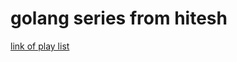 # golang series from hitesh 
[link of play list](https://www.youtube.com/playlist?list=PLRAV69dS1uWQGDQoBYMZWKjzuhCaOnBpa)
